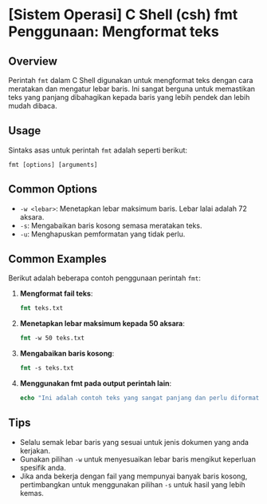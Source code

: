 # [Sistem Operasi] C Shell (csh) fmt Penggunaan: Mengformat teks

## Overview
Perintah `fmt` dalam C Shell digunakan untuk mengformat teks dengan cara meratakan dan mengatur lebar baris. Ini sangat berguna untuk memastikan teks yang panjang dibahagikan kepada baris yang lebih pendek dan lebih mudah dibaca.

## Usage
Sintaks asas untuk perintah `fmt` adalah seperti berikut:

```
fmt [options] [arguments]
```

## Common Options
- `-w <lebar>`: Menetapkan lebar maksimum baris. Lebar lalai adalah 72 aksara.
- `-s`: Mengabaikan baris kosong semasa meratakan teks.
- `-u`: Menghapuskan pemformatan yang tidak perlu.

## Common Examples
Berikut adalah beberapa contoh penggunaan perintah `fmt`:

1. **Mengformat fail teks**:
   ```csh
   fmt teks.txt
   ```

2. **Menetapkan lebar maksimum kepada 50 aksara**:
   ```csh
   fmt -w 50 teks.txt
   ```

3. **Mengabaikan baris kosong**:
   ```csh
   fmt -s teks.txt
   ```

4. **Menggunakan fmt pada output perintah lain**:
   ```csh
   echo "Ini adalah contoh teks yang sangat panjang dan perlu diformat." | fmt
   ```

## Tips
- Selalu semak lebar baris yang sesuai untuk jenis dokumen yang anda kerjakan.
- Gunakan pilihan `-w` untuk menyesuaikan lebar baris mengikut keperluan spesifik anda.
- Jika anda bekerja dengan fail yang mempunyai banyak baris kosong, pertimbangkan untuk menggunakan pilihan `-s` untuk hasil yang lebih kemas.